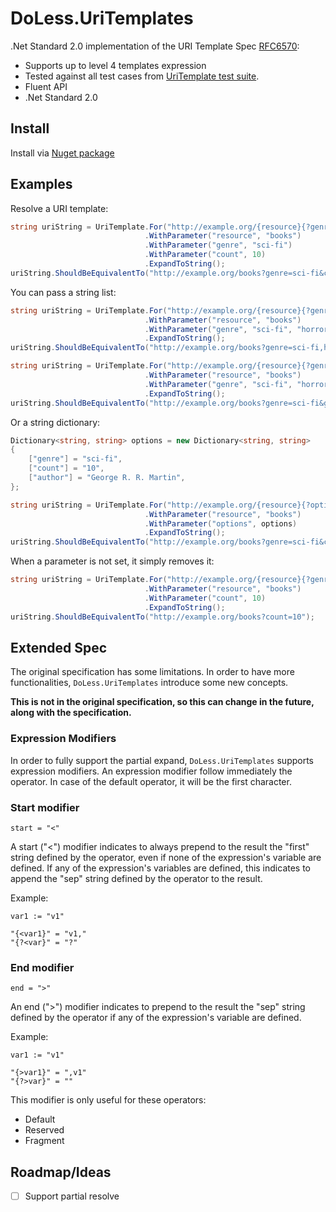 # DoLess.UriTemplates

.Net Standard 2.0 implementation of the URI Template Spec [RFC6570](http://tools.ietf.org/html/rfc6570):

* Supports up to level 4 templates expression
* Tested against all test cases from [UriTemplate test suite](https://github.com/uri-templates/uritemplate-test).
* Fluent API
* .Net Standard 2.0

## Install

Install via [Nuget package](https://www.nuget.org/packages/DoLess.UriTemplates)

## Examples

Resolve a URI template:

```csharp
string uriString = UriTemplate.For("http://example.org/{resource}{?genre,count}")
                              .WithParameter("resource", "books")
                              .WithParameter("genre", "sci-fi")
                              .WithParameter("count", 10)
                              .ExpandToString();
uriString.ShouldBeEquivalentTo("http://example.org/books?genre=sci-fi&count=10");
```

You can pass a string list:

```csharp
string uriString = UriTemplate.For("http://example.org/{resource}{?genre}")
                              .WithParameter("resource", "books")
                              .WithParameter("genre", "sci-fi", "horror", "fantasy")
                              .ExpandToString();
uriString.ShouldBeEquivalentTo("http://example.org/books?genre=sci-fi,horror,fantasy");
```

```csharp
string uriString = UriTemplate.For("http://example.org/{resource}{?genre*}")
                              .WithParameter("resource", "books")
                              .WithParameter("genre", "sci-fi", "horror", "fantasy")
                              .ExpandToString();
uriString.ShouldBeEquivalentTo("http://example.org/books?genre=sci-fi&genre=horror&genre=fantasy");
```

Or a string dictionary:

```csharp
Dictionary<string, string> options = new Dictionary<string, string>
{
    ["genre"] = "sci-fi",
    ["count"] = "10",
    ["author"] = "George R. R. Martin",
};

string uriString = UriTemplate.For("http://example.org/{resource}{?options*}")
                              .WithParameter("resource", "books")
                              .WithParameter("options", options)
                              .ExpandToString();
uriString.ShouldBeEquivalentTo("http://example.org/books?genre=sci-fi&count=10&author=George%20R.%20R.%20Martin");
```

When a parameter is not set, it simply removes it:

```csharp
string uriString = UriTemplate.For("http://example.org/{resource}{?genre,count}")
                              .WithParameter("resource", "books")
                              .WithParameter("count", 10)
                              .ExpandToString();
uriString.ShouldBeEquivalentTo("http://example.org/books?count=10");
```

## Extended Spec

The original specification has some limitations. In order to have more functionalities, `DoLess.UriTemplates` introduce some new concepts.

**This is not in the original specification, so this can change in the future, along with the specification.**

### Expression Modifiers

In order to fully support the partial expand, `DoLess.UriTemplates` supports expression modifiers.
An expression modifier follow immediately the operator. In case of the default operator, it will be the first character.

### Start modifier

```abnf
start = "<"
```

A start ("<") modifier indicates to always prepend to the result the "first" string defined by the operator, even if none of the expression's variable are defined.
If any of the expression's variables are defined, this indicates to append the "sep" string defined by the operator to the result.

Example:

```
var1 := "v1"

"{<var1}" = "v1,"
"{?<var}" = "?"
```

### End modifier

```abnf
end = ">"
```

An end (">") modifier indicates to prepend to the result the "sep" string defined by the operator if any of the expression's variable are defined.

Example:

```
var1 := "v1"

"{>var1}" = ",v1"
"{?>var}" = ""
```

This modifier is only useful for these operators:

* Default
* Reserved
* Fragment

## Roadmap/Ideas

- [ ] Support partial resolve